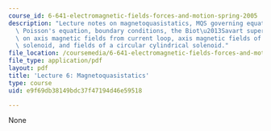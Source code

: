 ```yaml
---
course_id: 6-641-electromagnetic-fields-forces-and-motion-spring-2005
description: "Lecture notes on magnetoquasistatics, MQS governing equations, vector\
  \ Poisson's equation, boundary conditions, the Biot\u2013Savart superposition integral,\
  \ on axis magnetic fields from current loop, axis magnetic fields of circular cylindrical\
  \ solenoid, and fields of a circular cylindrical solenoid."
file_location: /coursemedia/6-641-electromagnetic-fields-forces-and-motion-spring-2005/e9f69db38149bdc37f47194d46e59518_lecture6.pdf
file_type: application/pdf
layout: pdf
title: 'Lecture 6: Magnetoquasistatics'
type: course
uid: e9f69db38149bdc37f47194d46e59518

---
```

None